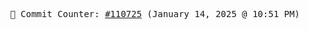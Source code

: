 <p align="center">
    <samp>
        📮 Commit Counter: <a href="https://github.com/Javascript-void0/Javascript-void0/commits/main">#110725</a> (January 14, 2025 @ 10:51 PM)
    </samp>
</p>